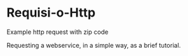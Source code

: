 # Requisi-o-Http
Example http request with zip code

Requesting a webservice, in a simple way, as a brief tutorial.
